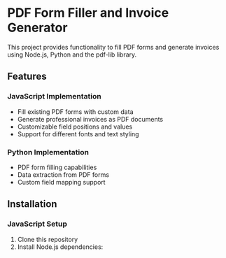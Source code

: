 # PDF Form Filler and Invoice Generator

This project provides functionality to fill PDF forms and generate invoices using Node.js, Python and the pdf-lib library.

## Features

### JavaScript Implementation
- Fill existing PDF forms with custom data
- Generate professional invoices as PDF documents
- Customizable field positions and values
- Support for different fonts and text styling

### Python Implementation
- PDF form filling capabilities
- Data extraction from PDF forms
- Custom field mapping support

## Installation

### JavaScript Setup
1. Clone this repository
2. Install Node.js dependencies:

